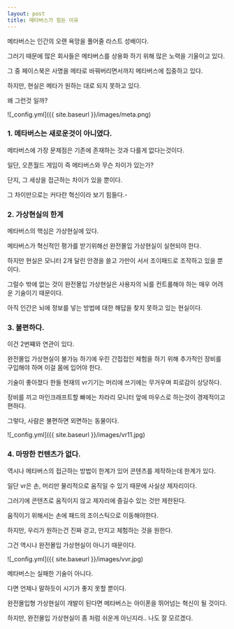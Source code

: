 ```yaml
---
layout: post
title: 메타버스가 힘든 이유
---
```


메타버스는 인간의 오랜 욕망을 풀어줄 라스트 성배이다.

그러기 때문에 많은 회사들은 메타버스를 상용화 하기 위해 많은 노력을 기울이고 있다.

그 중 페이스북은 사명을 메타로 바꿔버리면서까지 메타버스에 집중하고 있다.

하지만, 현실은 메타가 원하는 대로 되지 못하고 있다.  

왜 그런것 일까?

![_config.yml]({{ site.baseurl }}/images/meta.png)



<h3>1. 메타버스는 새로운것이 아니였다.</h3>

메타버스에 가장 문제점은 기존에 존재하는 것과 다를게 없다는것이다.

일단, 오픈월드 게임이 즉 메타버스와 무슨 차이가 있는가?

단지, 그 세상을 접근하는 차이가 있을 뿐이다.

그 차이만으로는 커다란 혁신이라 보기 힘들다.-  



<h3>2. 가상현실의 한계</h3>

메타버스의 핵심은 가상현실에 있다.

메타버스가 혁신적인 평가를 받기위해선 완전몰입 가상현실이 실현되야 한다.

하지만 현실은 모니터 2개 달린 안경을 쓸고 가만이 서서 조이패드로 조작하고 있을 뿐이다.

그럴수 밖에 없는 것이 완전몰입 가상현실은 사용자의 뇌를 컨트롤해야 하는 매우 어려운 기술이기 때문이다.

아직 인간은 뇌에 정보를 넣는 방법에 대한 해답을 찾지 못하고 있는 현실이다.




<h3>3. 불편하다.</h3>

이건 2번쨰와 연관이 있다.

완전몰입 가상현실이 불가능 하기에 우린 간접접인 체험을 하기 위해 추가적인 장비를 구입해야 하며 이걸 몸에 입어야 한다.

기술이 좋아졌다 한들 현재의 vr기기는 머리에 쓰기에는 무거우며 피로감이 상당하다.

장비를 끼고 마인크래프트할 빠에는 차라리 모니터 앞에 마우스로 하는것이 경제적이고 편하다.

그렇다, 사람은 불편하면 외면하는 동물이다.

![_config.yml]({{ site.baseurl }}/images/vr11.jpg)



<h3>4. 마땅한 컨텐츠가 없다.</h3>

역시나 메타버스의 접근하는 방법이 한계가 있어 콘텐츠를 제작하는데 한계가 있다.

일단 vr은 손, 머리만 물리적으로 움직일 수 있기 때문에 사실상 제자리이다.

그러기에 콘텐츠로 움직이지 않고 제자리에 즐길수 있는 것만 제한된다.

움직이기 위해서는 손에 패드의 조이스틱으로 이동해야한다.

하지만, 우리가 원하는건 진짜 걷고, 만지고 체험하는 것을 원한다.

그건 역시나 완전몰입 가상현실이 아니기 때문이다.


![_config.yml]({{ site.baseurl }}/images/vvr.jpg)




메타버스는 실패한 기술이 아니다. 

다면 언제나 말하듯이 시기가 좋지 못할 뿐이다.

완전몰입형 가상현실이 개발이 된다면 메타버스는 아이폰을 뛰어넘는 혁신이 될 것이다.

하지만, 완전몰입 가상현실이 좀 처럼 쉬운게 아닌지라.. 나도 잘 모르겠다. 